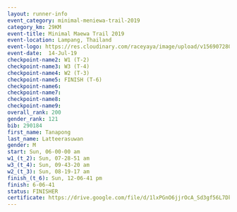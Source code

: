 ```yaml
---
layout: runner-info 
event_category: minimal-meniewa-trail-2019 
category_km: 29KM 
event-title: Minimal Maewa Trail 2019 
event-location: Lampang, Thailand 
event-logo: https://res.cloudinary.com/raceyaya/image/upload/v1569072805/logo/minimal-trail_ktnvsp.jpg 
event-date:  14-Jul-19 
checkpoint-name2: W1 (T-2) 
checkpoint-name3: W3 (T-4) 
checkpoint-name4: W2 (T-3) 
checkpoint-name5: FINISH (T-6) 
checkpoint-name6: 
checkpoint-name7: 
checkpoint-name8: 
checkpoint-name9: 
overall_rank: 200
gender_rank: 121
bib: 290184
first_name: Tanapong
last_name: Latteerasuwan
gender: M
start: Sun, 06-00-00 am
w1_(t_2): Sun, 07-28-51 am
w3_(t_4): Sun, 09-43-20 am
w2_(t_3): Sun, 08-19-17 am
finish_(t_6): Sun, 12-06-41 pm
finish: 6-06-41
status: FINISHER
certificate: https://drive.google.com/file/d/1lxPGnO6jjrOcA_Sd3gf56L7DkTNTV5Jc/view?usp=sharing
---
```

